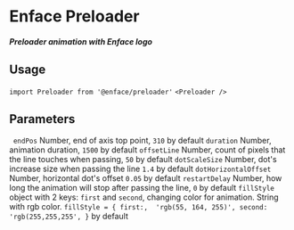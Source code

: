 # Enface Preloader

##### Preloader animation with Enface logo

## Usage
`import Preloader from '@enface/preloader'`
`<Preloader />`

## Parameters

` endPos` Number, end of axis top point, `310` by default 
 `duration` Number, animation duration, `1500` by default
`offsetLine` Number, count of pixels that the line touches when passing, `50` by default
`dotScaleSize` Number, dot's increase size when passing the line `1.4` by default
`dotHorizontalOffset` Number, horizontal dot's offset `0.05` by default
`restartDelay` Number, how long the animation will stop after passing the line, `0` by default
`fillStyle` object with 2 keys: `first` and `second`, changing color for animation. String with rgb color.
`fillStyle = {
    first:,  'rgb(55, 164, 255)',
    second: 'rgb(255,255,255',
 }` by default
 